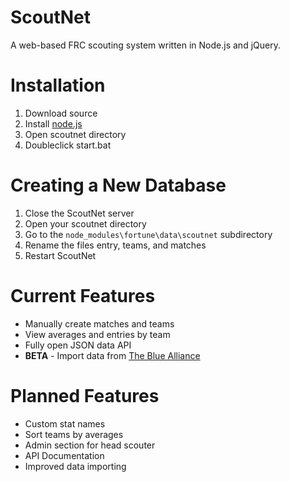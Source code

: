 ScoutNet
========
A web-based FRC scouting system written in Node.js and jQuery.

Installation
============
1. Download source
2. Install [node.js](http://nodejs.org/download/)
3. Open scoutnet directory
4. Doubleclick start.bat

Creating a New Database
=======================
1. Close the ScoutNet server
2. Open your scoutnet directory
3. Go to the `node_modules\fortune\data\scoutnet` subdirectory
4. Rename the files entry, teams, and matches
5. Restart ScoutNet

Current Features
================
* Manually create matches and teams
* View averages and entries by team
* Fully open JSON data API
* **BETA** - Import data from [The Blue Alliance](http://www.thebluealliance.com/)

Planned Features
================
* Custom stat names
* Sort teams by averages
* Admin section for head scouter
* API Documentation
* Improved data importing
